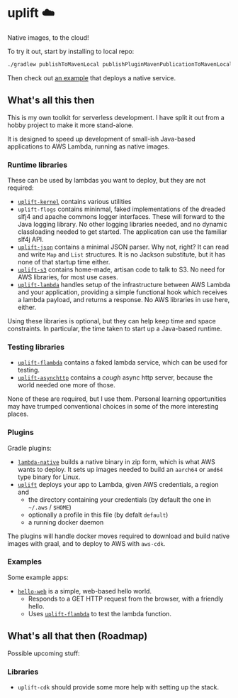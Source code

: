 # uplift ☁️

Native images, to the cloud!

To try it out, start by installing to local repo:

```bash
./gradlew publishToMavenLocal publishPluginMavenPublicationToMavenLocal
```

Then check out [an example](./examples/hello-web) that deploys a native service.

## What's all this then

This is my own toolkit for serverless development. I have split it out from a hobby project to make it more stand-alone.

It is designed to speed up development of small-ish Java-based applications to AWS Lambda, running as native images.

### Runtime libraries

These can be used by lambdas you want to deploy, but they are not required:

* [`uplift-kernel`](./uplift-kernel) contains various utilities
* `uplift-flogs` contains mininmal, faked implementations of the dreaded slfj4 and apache commons logger interfaces.
  These will forward to the Java logging library. No other logging
  libraries needed,
  and no dynamic classloading needed to get started. The application can use the familiar slf4j API.
* [`uplift-json`](./uplift-json) contains a minimal JSON parser. Why not, right? It can read and write `Map` and `List`
  structures. It is no Jackson substitute, but it has none of that startup time either.
* [`uplift-s3`](./uplift-s3) contains home-made, artisan code to talk to S3. No need for AWS libraries, for most use
  cases.
* [`uplift-lambda`](./uplift-lambda) handles setup of the infrastructure between AWS Lambda and your application,
  providing a simple functional hook which receives a lambda
  payload, and returns a response. No AWS libraries in use here, either.

Using these libraries is optional, but they can help keep time and space constraints. In particular, the time
taken to start up a Java-based runtime.

### Testing libraries

* [`uplift-flambda`](./uplift-flambda) contains a faked lambda service, which can be used for testing.
* [`uplift-asynchttp`](./uplift-asynchttp) contains a *cough* async http server, because the world needed one more of
  those.

None of these are required, but I use them. Personal learning opportunities may have trumped conventional choices in
some of the more interesting places.

### Plugins

Gradle plugins:

* [`lambda-native`](uplift-gradle-plugins) builds a native binary in zip form, which is what AWS wants to deploy. It
  sets up images needed to build an `aarch64` or `amd64` type binary for Linux.
* [`uplift`](./uplift-gradle-plugins) deploys your app to Lambda, given AWS credentials, a region and
    * the directory containing your credentials (by default the one in `~/.aws` / `$HOME`)
    * optionally a profile in this file (by defalt `default`)
    * a running docker daemon

The plugins will handle docker moves required to download and build native images with graal, and to deploy to AWS with
`aws-cdk`.

### Examples

Some example apps:

* [`hello-web`](examples/hello-web) is a simple, web-based hello world.
    * Responds to a GET HTTP request from the browser, with a friendly hello.
    * Uses [`uplift-flambda`](./uplift-flambda) to test the lambda function.

## What's all that then (Roadmap)

Possible upcoming stuff:

### Libraries

* `uplift-cdk` should provide some more help with setting up the stack.
